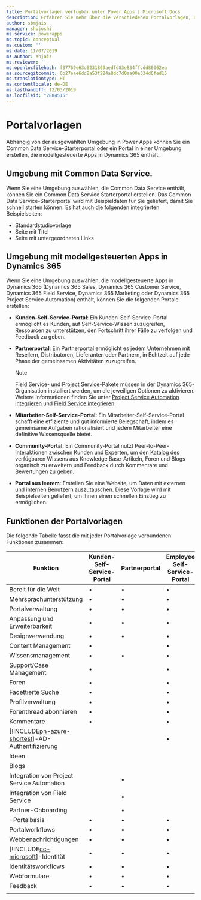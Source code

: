 ```yaml
---
title: Portalvorlagen verfügbar unter Power Apps | Microsoft Docs
description: Erfahren Sie mehr über die verschiedenen Portalvorlagen, die unter Power Apps verfügbar sind.
author: sbmjais
manager: shujoshi
ms.service: powerapps
ms.topic: conceptual
ms.custom: ''
ms.date: 11/07/2019
ms.author: shjais
ms.reviewer: ''
ms.openlocfilehash: f37769e63d6231869aedfd83e834ffcdd86062ea
ms.sourcegitcommit: 6b27eae6dd8a53f224a8dc7d0aa00e334d6fed15
ms.translationtype: HT
ms.contentlocale: de-DE
ms.lasthandoff: 12/03/2019
ms.locfileid: "2884515"
---
```

# <a name="portal-templates"></a>Portalvorlagen

Abhängig von der ausgewählten Umgebung in Power Apps können Sie ein Common Data Service-Starterportal oder ein Portal in einer Umgebung erstellen, die modellgesteuerte Apps in Dynamics 365 enthält.

## <a name="environment-with-common-data-service"></a>Umgebung mit Common Data Service.

Wenn Sie eine Umgebung auswählen, die Common Data Service enthält, können Sie ein Common Data Service Starterportal erstellen. Das Common Data Service-Starterportal wird mit Beispieldaten für Sie geliefert, damit Sie schnell starten können. Es hat auch die folgenden integrierten Beispielseiten:

- Standardstudiovorlage
- Seite mit Titel
- Seite mit untergeordneten Links

## <a name="environment-with-model-driven-apps-in-dynamics-365"></a>Umgebung mit modellgesteuerten Apps in Dynamics 365 

Wenn Sie eine Umgebung auswählen, die modellgesteuerte Apps in Dynamics 365 (Dynamics 365 Sales, Dynamics 365 Customer Service, Dynamics 365 Field Service, Dynamics 365 Marketing oder Dynamics 365 Project Service Automation) enthält, können Sie die folgenden Portale erstellen:

- **Kunden-Self-Service-Portal**: Ein Kunden-Self-Service-Portal ermöglicht es Kunden, auf Self-Service-Wissen zuzugreifen, Ressourcen zu unterstützen, den Fortschritt ihrer Fälle zu verfolgen und Feedback zu geben.
- **Partnerportal**: Ein Partnerportal ermöglicht es jedem Unternehmen mit Resellern, Distributoren, Lieferanten oder Partnern, in Echtzeit auf jede Phase der gemeinsamen Aktivitäten zuzugreifen.

    > [!NOTE]
    > Field Service- und Project Service-Pakete müssen in der Dynamics 365-Organisation installiert werden, um die jeweiligen Optionen zu aktivieren. Weitere Informationen finden Sie unter [Project Service Automation integrieren](https://docs.microsoft.com/dynamics365/portals/integrate-project-service-automation) und [Field Service integrieren](https://docs.microsoft.com/dynamics365/portals/integrate-field-service).

- **Mitarbeiter-Self-Service-Portal**: Ein Mitarbeiter-Self-Service-Portal schafft eine effiziente und gut informierte Belegschaft, indem es gemeinsame Aufgaben rationalisiert und jedem Mitarbeiter eine definitive Wissensquelle bietet.
- **Community-Portal**: Ein Community-Portal nutzt Peer-to-Peer-Interaktionen zwischen Kunden und Experten, um den Katalog des verfügbaren Wissens aus Knowledge Base-Artikeln, Foren und Blogs organisch zu erweitern und Feedback durch Kommentare und Bewertungen zu geben.
- **Portal aus leerem**: Erstellen Sie eine Website, um Daten mit externen und internen Benutzern auszutauschen. Diese Vorlage wird mit Beispielseiten geliefert, um Ihnen einen schnellen Einstieg zu ermöglichen. 

## <a name="portal-templates-features"></a>Funktionen der Portalvorlagen

Die folgende Tabelle fasst die mit jeder Portalvorlage verbundenen Funktionen zusammen:

| Funktion | Kunden-Self-Service-Portal | Partnerportal | Employee Self-Service-Portal | Community-Portal | Portal aus leerem | Common Data Service-Starterportal|
|------------------|---------------|----------------|---------------|------------------|---------------|------|
| Bereit für die Welt | •  | • | • | • | • |• |
| Mehrsprachunterstützung | •  | • | • | • | • |• |
| Portalverwaltung| • | • | • | • | •  |• |
| Anpassung und Erweiterbarkeit  | •   | •  | •   | •  | • |• |
| Designverwendung   | •   | •   | •    | •   | •   |• |
| Content Management                     | •                            |                | •                            | •                |               |
| Wissensmanagement                   | •                            | •              | •                            | •                |               |
| Support/Case Management                | •                            |                | •                            | •                |               |
| Foren                                 | •                            |                | •                            | •                |               |
| Facettierte Suche                         | •                            |                | •                            |                  |               |
| Profilverwaltung                     | •                            |                | •                            |                  |               |
| Forenthread abonnieren              | •                            |                | •                            |                  |               |
| Kommentare                               | •                            |                | •                            | •                |               |
| [!INCLUDE[pn-azure-shortest](../../includes/pn-azure-shortest.md)]-AD-Authentifizierung                |                              |                | •                            |                  |               |
| Ideen                                  |                              |                |                              | •                |               |
| Blogs                                  |                              |                |                              | •                |               |
| Integration von Project Service Automation |                              | •              |                              |                  |               |
| Integration von Field Service              |                              | •              |                              |                  |               |
| Partner-Onboarding                     |                              | •              |                              |                  |               |
| -Portalbasis  |  •    | •      |  •| •| •|• |
| Portalworkflows|  •| •|  •| •| •|• |
| Webbenachrichtigungen|  •| •|  •| •| •|• |
| [!INCLUDE[cc-microsoft](../../includes/cc-microsoft.md)]-Identität|   •|  •|  •|   •| •|• |
| Identitätsworkflows| •|  •| •|   •| •|• |
| Webformulare|  •| •|    •| •| •|• |
| Feedback|   •|  •|  •| •| •|• |
||
